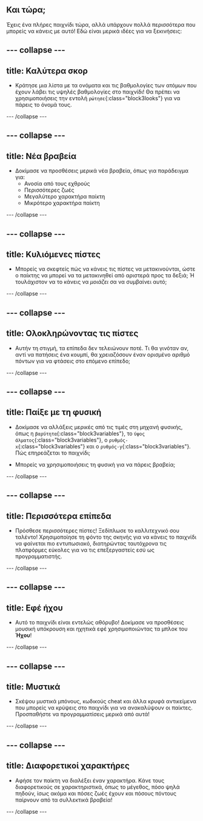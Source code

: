 ## Και τώρα;

Έχεις ένα πλήρες παιχνίδι τώρα, αλλά υπάρχουν πολλά περισσότερα που μπορείς να κάνεις με αυτό! Εδώ είναι μερικά ιδέες για να ξεκινήσεις:

--- collapse ---
---
title: Καλύτερα σκορ
---

+ Κράτησε μια λίστα με τα ονόματα και τις βαθμολογίες των ατόμων που έχουν λάβει τις υψηλές βαθμολογίες στο παιχνίδι! Θα πρέπει να χρησιμοποιήσεις την εντολή `ρώτησε`{:class="block3looks"} για να πάρεις το όνομά τους.

--- /collapse ---

--- collapse ---
---
title: Νέα βραβεία
---

+ Δοκίμασε να προσθέσεις μερικά νέα βραβεία, όπως για παράδειγμα για:
  * Ανοσία από τους εχθρούς
  * Περισσότερες ζωές
  * Μεγαλύτερο χαρακτήρα παίκτη
  * Μικρότερο χαρακτήρα παίκτη

--- /collapse ---

--- collapse ---
---
title: Κυλιόμενες πίστες
---

+ Μπορείς να σκεφτείς πώς να κάνεις τις πίστες να μετακινούνται, ώστε ο παίκτης να μπορεί να τα μετακινηθεί από αριστερά προς τα δεξιά; Ή τουλάχιστον να το κάνεις να _μοιάζει_ σα να συμβαίνει αυτό;

--- /collapse ---

--- collapse ---
---
title: Ολοκληρώνοντας τις πίστες
---

+ Αυτήν τη στιγμή, τα επίπεδα δεν τελειώνουν ποτέ. Τι θα γινόταν αν, αντί να πατήσεις ένα κουμπί, θα χρειαζόσουν έναν ορισμένο αριθμό πόντων για να φτάσεις στο επόμενο επίπεδο;

--- /collapse ---

--- collapse ---
---
title: Παίξε με τη φυσική
---

+ Δοκίμασε να αλλάξεις μερικές από τις τιμές στη μηχανή φυσικής, όπως η `βαρύτητα`{:class="block3variables"}, το `ύψος άλματος`{:class="block3variables"}, ο `ρυθμός-x`{:class="block3variables"} και ο `ρυθμός-y`{:class="block3variables"}. Πώς επηρεάζεται το παιχνίδι;

+ Μπορείς να χρησιμοποιήσεις τη φυσική για να πάρεις βραβεία;

--- /collapse ---

--- collapse ---
---
title: Περισσότερα επίπεδα
---

+ Πρόσθεσε περισσότερες πίστες! Ξεδίπλωσε το καλλιτεχνικό σου ταλέντο! Χρησιμοποίησε τη φόντο της σκηνής για να κάνεις το παιχνίδι να φαίνεται πιο εντυπωσιακό, διατηρώντας ταυτόχρονα τις πλατφόρμες εύκολες για να τις επεξεργαστείς εσύ ως προγραμματιστής.

--- /collapse ---

--- collapse ---
---
title: Εφέ ήχου
---

+ Αυτό το παιχνίδι είναι εντελώς αθόρυβο! Δοκίμασε να προσθέσεις μουσική υπόκρουση και ηχητικά εφέ χρησιμοποιώντας τα μπλοκ του **Ήχου**!

--- /collapse ---

--- collapse ---
---
title: Μυστικά
---

+ Σκέψου μυστικά μπόνους, κωδικούς cheat και άλλα κρυφά αντικείμενα που μπορείς να κρύψεις στο παιχνίδι για να ανακαλύψουν οι παίκτες. Προσπαθήστε να προγραμματίσεις μερικά από αυτά!

--- /collapse ---

--- collapse ---
---
title: Διαφορετικοί χαρακτήρες
---

+ Αφήσε τον παίκτη να διαλέξει έναν χαρακτήρα. Κάνε τους διαφορετικούς σε χαρακτηριστικά, όπως το μέγεθος, πόσο ψηλά πηδούν, ίσως ακόμα και πόσες ζωές έχουν και πόσους πόντους παίρνουν από τα συλλεκτικά βραβεία!

--- /collapse ---